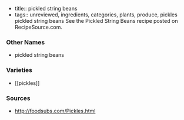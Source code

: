 - title:: pickled string beans
- tags:: unreviewed, ingredients, categories, plants, produce, pickles
pickled string beans See the Pickled String Beans recipe posted on RecipeSource.com.

### Other Names

* pickled string beans

### Varieties

* [[pickles]]

### Sources
* http://foodsubs.com/Pickles.html
